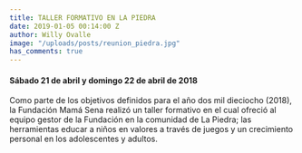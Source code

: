 ```yaml
---
title: TALLER FORMATIVO EN LA PIEDRA
date: 2019-01-05 00:14:00 Z
author: Willy Ovalle
image: "/uploads/posts/reunion_piedra.jpg"
has_comments: true
---
```


#### Sábado 21 de abril y domingo 22 de abril de 2018

Como parte de los objetivos definidos para el año dos mil dieciocho (2018), la Fundación Mamá Sena realizó un taller formativo en el cual ofreció al equipo gestor de la Fundación en la comunidad de La Piedra; las herramientas educar a niños en valores a través de juegos y un crecimiento personal en los adolescentes y adultos.
